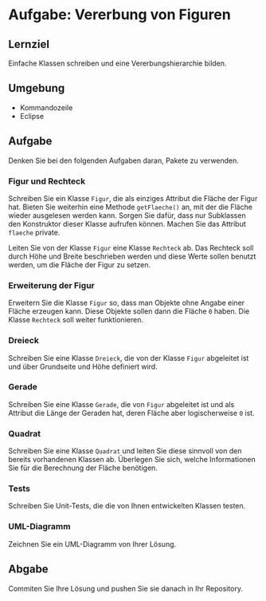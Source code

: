 # Aufgabe: Vererbung von Figuren

## Lernziel

Einfache Klassen schreiben und eine Vererbungshierarchie bilden.


## Umgebung

  * Kommandozeile
  * Eclipse


## Aufgabe

Denken Sie bei den folgenden Aufgaben daran, Pakete zu verwenden.


### Figur und Rechteck

Schreiben Sie ein Klasse `Figur`, die als einziges Attribut die Fläche der Figur hat. Bieten Sie weiterhin eine Methode `getFlaeche()` an, mit der die Fläche wieder ausgelesen werden kann. Sorgen Sie dafür, dass nur Subklassen den Konstruktor dieser Klasse aufrufen können. Machen Sie das Attribut `flaeche` private.

Leiten Sie von der Klasse `Figur` eine Klasse `Rechteck` ab. Das Rechteck soll durch Höhe und Breite beschrieben werden und diese Werte sollen benutzt werden, um die Fläche der Figur zu setzen.


### Erweiterung der Figur

Erweitern Sie die Klasse `Figur` so, dass man Objekte ohne Angabe einer Fläche erzeugen kann. Diese Objekte sollen dann die Fläche `0` haben. Die Klasse `Rechteck` soll weiter funktionieren.


### Dreieck

Schreiben Sie eine Klasse `Dreieck`, die von der Klasse `Figur` abgeleitet ist und über Grundseite und Höhe definiert wird.


### Gerade

Schreiben Sie eine Klasse `Gerade`, die von `Figur` abgeleitet ist und als Attribut die Länge der Geraden hat, deren Fläche aber logischerweise `0` ist.


### Quadrat

Schreiben Sie eine Klasse `Quadrat` und leiten Sie diese sinnvoll von den bereits vorhandenen Klassen ab. Überlegen Sie sich, welche Informationen Sie für die Berechnung der Fläche benötigen.


### Tests

Schreiben Sie Unit-Tests, die die von Ihnen entwickelten Klassen testen.


### UML-Diagramm

Zeichnen Sie ein UML-Diagramm von Ihrer Lösung.


## Abgabe

Commiten Sie Ihre Lösung und pushen Sie sie danach in Ihr Repository.
